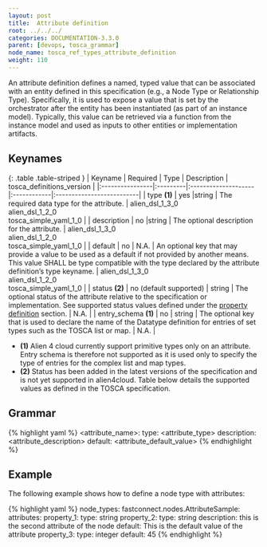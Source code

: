 ```yaml
---
layout: post
title:  Attribute definition
root: ../../../
categories: DOCUMENTATION-3.3.0
parent: [devops, tosca_grammar]
node_name: tosca_ref_types_attribute_definition
weight: 110
---
```


An attribute definition defines a named, typed value that can be associated with an entity defined in this specification (e.g., a Node Type or Relationship Type).  Specifically, it is used to expose a value that is set by the orchestrator after the entity has been instantiated (as part of an instance model).  Typically, this value can be retrieved via a function from the instance model and used as inputs to other entities or implementation artifacts.

## Keynames

{: .table .table-striped }
| Keyname         | Required | Type                | Description | tosca_definitions_version |
|:----------------|:---------|:--------------------|:------------|:--------------------------|
| type __(1)__    | yes      |string              |  The required data type for the attribute. | alien_dsl_1_3_0<br> alien_dsl_1_2_0<br> tosca_simple_yaml_1_0 |
| description     | no       |string              |  The optional description for the attribute. | alien_dsl_1_3_0<br> alien_dsl_1_2_0<br> tosca_simple_yaml_1_0 |
| default         | no       | N.A.               | An optional key that may provide a value to be used as a default if not provided by another means. This value SHALL be type compatible with the type declared by the attribute definition’s type keyname. | alien_dsl_1_3_0<br> alien_dsl_1_2_0<br> tosca_simple_yaml_1_0 |
| status __(2)__ | no (default supported) | string | The optional status of the attribute relative to the specification or implementation.  See supported status values defined under the [property definition](#/documentation/3.0.0/devops_guide/tosca_grammar/property_definition.html) section. | N.A. |
| entry_schema __(1)__ | no | string | The optional key that is used to declare the name of the Datatype definition for entries of set types such as the TOSCA list or map. | N.A. |

* __(1)__ Alien 4 cloud currently support primitive types only on an attribute. Entry schema is therefore not supported as it is used only to specify the type of entries for the complex list and map types.
* __(2)__ Status has been added in the latest versions of the specification and is not yet supported in alien4cloud. Table below details the supported values as defined in the TOSCA specification.

## Grammar

{% highlight yaml %}
<attribute_name>:
  type: <attribute_type>
  description: <attribute_description>
  default: <attribute_default_value>
{% endhighlight %}

## Example

The following example shows how to define a node type with attributes:

{% highlight yaml %}
node_types:
  fastconnect.nodes.AttributeSample:
    attributes:
      property_1:
        type: string
      property_2:
        type: string
        description: this is the second attribute of the node
        default: This is the default value of the attribute
      property_3:
        type: integer
        default: 45
{% endhighlight %}
